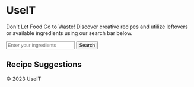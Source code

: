<!DOCTYPE html>
<html lang="en">
<head>
    <meta charset="UTF-8">
    <meta name="viewport" content="width=device-width, initial-scale=1.0">
    <title>UseIT - Food Waste Saving</title>
    <link rel="stylesheet" href="styles.css">
</head>
<body>
    <main>
        <h1 class="title">UseIT</h1>
        <p class="description">Don't Let Food Go to Waste! Discover creative recipes and utilize leftovers or available ingredients using our search bar below.</p>
        <section class="search-section">
            <input type="text" id="ingredientsInput" placeholder="Enter your ingredients">
            <button id="searchButton">Search</button>
        </section>
        <section class="results-section">
            <h2>Recipe Suggestions</h2>
            <ul id="recipeList">
                <!-- Recipe suggestions will be added here -->
            </ul>
        </section>
    </main>
    <footer>
        <p>&copy; 2023 UseIT</p>
    </footer>
    <script src="script.js"></script>
</body>
</html>
